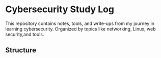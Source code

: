 # Cybersecurity Study Log

This repository contains notes, tools, and write-ups from my journey in learning cybersecurity. Organized by topics like networking, Linux, web security,and tools.

## Structure
